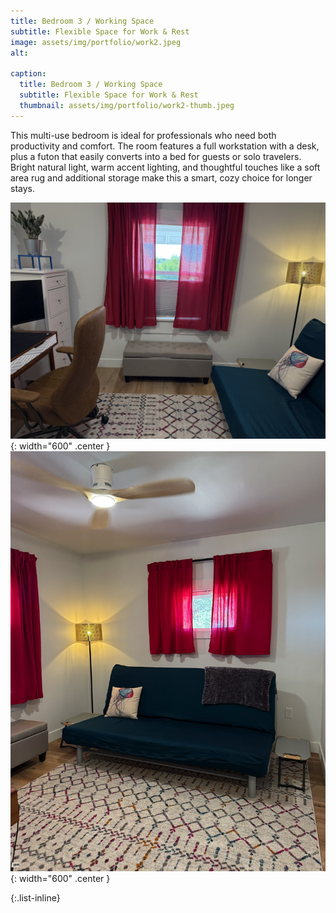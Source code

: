 ```yaml
---
title: Bedroom 3 / Working Space
subtitle: Flexible Space for Work & Rest
image: assets/img/portfolio/work2.jpeg
alt: 

caption:
  title: Bedroom 3 / Working Space
  subtitle: Flexible Space for Work & Rest
  thumbnail: assets/img/portfolio/work2-thumb.jpeg
---
```


This multi-use bedroom is ideal for professionals who need both productivity and comfort. The room features a full workstation with a desk, plus a futon that easily converts into a bed for guests or solo travelers. Bright natural light, warm accent lighting, and thoughtful touches like a soft area rug and additional storage make this a smart, cozy choice for longer stays.

![Alt text](assets/img/portfolio/work1.jpeg){: width="600" .center }
![Alt text](assets/img/portfolio/work3.jpeg){: width="600" .center }

{:.list-inline}
